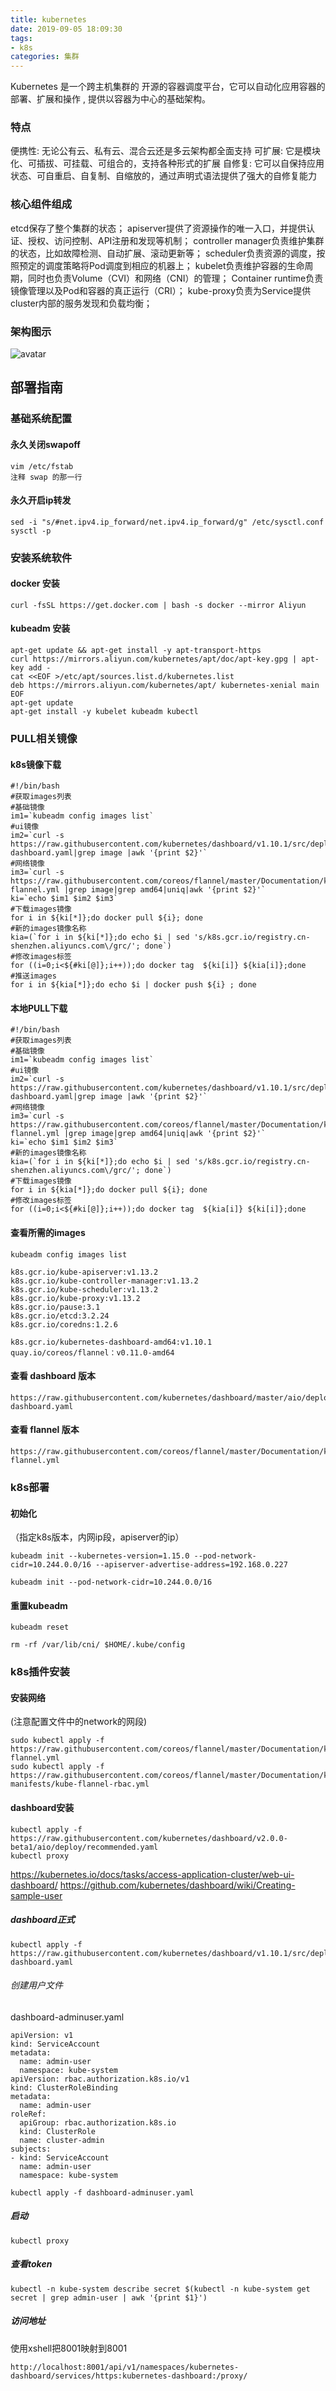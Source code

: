 ```yaml
---
title: kubernetes
date: 2019-09-05 18:09:30
tags:
- k8s
categories: 集群
---
```

Kubernetes 是一个跨主机集群的 开源的容器调度平台，它可以自动化应用容器的部署、扩展和操作 , 提供以容器为中心的基础架构。
<!-- more -->
### 特点
便携性: 无论公有云、私有云、混合云还是多云架构都全面支持
可扩展: 它是模块化、可插拔、可挂载、可组合的，支持各种形式的扩展
自修复: 它可以自保持应用状态、可自重启、自复制、自缩放的，通过声明式语法提供了强大的自修复能力

### 核心组件组成
etcd保存了整个集群的状态；
apiserver提供了资源操作的唯一入口，并提供认证、授权、访问控制、API注册和发现等机制；
controller manager负责维护集群的状态，比如故障检测、自动扩展、滚动更新等；
scheduler负责资源的调度，按照预定的调度策略将Pod调度到相应的机器上；
kubelet负责维护容器的生命周期，同时也负责Volume（CVI）和网络（CNI）的管理；
Container runtime负责镜像管理以及Pod和容器的真正运行（CRI）；
kube-proxy负责为Service提供cluster内部的服务发现和负载均衡；
### 架构图示
![avatar](../../../../image/kubernetes.jpg)

## 部署指南
### 基础系统配置
#### 永久关闭swapoff
```
vim /etc/fstab
注释 swap 的那一行
```
#### 永久开启ip转发
```
sed -i "s/#net.ipv4.ip_forward/net.ipv4.ip_forward/g" /etc/sysctl.conf
sysctl -p
```

### 安装系统软件

#### docker 安装
```
curl -fsSL https://get.docker.com | bash -s docker --mirror Aliyun
```
#### kubeadm 安装
```
apt-get update && apt-get install -y apt-transport-https
curl https://mirrors.aliyun.com/kubernetes/apt/doc/apt-key.gpg | apt-key add -
cat <<EOF >/etc/apt/sources.list.d/kubernetes.list
deb https://mirrors.aliyun.com/kubernetes/apt/ kubernetes-xenial main
EOF
apt-get update
apt-get install -y kubelet kubeadm kubectl
```
### PULL相关镜像


#### k8s镜像下载
```
#!/bin/bash
#获取images列表
#基础镜像
im1=`kubeadm config images list`
#ui镜像
im2=`curl -s https://raw.githubusercontent.com/kubernetes/dashboard/v1.10.1/src/deploy/recommended/kubernetes-dashboard.yaml|grep image |awk '{print $2}'`
#网络镜像
im3=`curl -s https://raw.githubusercontent.com/coreos/flannel/master/Documentation/kube-flannel.yml |grep image|grep amd64|uniq|awk '{print $2}'`
ki=`echo $im1 $im2 $im3`
#下载images镜像
for i in ${ki[*]};do docker pull ${i}; done
#新的images镜像名称
kia=(`for i in ${ki[*]};do echo $i | sed 's/k8s.gcr.io/registry.cn-shenzhen.aliyuncs.com\/grc/'; done`)
#修改images标签
for ((i=0;i<${#ki[@]};i++));do docker tag  ${ki[i]} ${kia[i]};done
#推送images
for i in ${kia[*]};do echo $i | docker push ${i} ; done
```

#### 本地PULL下载
```
#!/bin/bash
#获取images列表
#基础镜像
im1=`kubeadm config images list`
#ui镜像
im2=`curl -s https://raw.githubusercontent.com/kubernetes/dashboard/v1.10.1/src/deploy/recommended/kubernetes-dashboard.yaml|grep image |awk '{print $2}'`
#网络镜像
im3=`curl -s https://raw.githubusercontent.com/coreos/flannel/master/Documentation/kube-flannel.yml |grep image|grep amd64|uniq|awk '{print $2}'`
ki=`echo $im1 $im2 $im3`
#新的images镜像名称
kia=(`for i in ${ki[*]};do echo $i | sed 's/k8s.gcr.io/registry.cn-shenzhen.aliyuncs.com\/grc/'; done`)
#下载images镜像
for i in ${kia[*]};do docker pull ${i}; done
#修改images标签
for ((i=0;i<${#ki[@]};i++));do docker tag  ${kia[i]} ${ki[i]};done
```
#### 查看所需的images
```
kubeadm config images list
```
```
k8s.gcr.io/kube-apiserver:v1.13.2
k8s.gcr.io/kube-controller-manager:v1.13.2
k8s.gcr.io/kube-scheduler:v1.13.2
k8s.gcr.io/kube-proxy:v1.13.2
k8s.gcr.io/pause:3.1
k8s.gcr.io/etcd:3.2.24
k8s.gcr.io/coredns:1.2.6
```
```
k8s.gcr.io/kubernetes-dashboard-amd64:v1.10.1
quay.io/coreos/flannel：v0.11.0-amd64
```
#### 查看 dashboard 版本
```
https://raw.githubusercontent.com/kubernetes/dashboard/master/aio/deploy/recommended/kubernetes-dashboard.yaml
```
#### 查看 flannel 版本
```
https://raw.githubusercontent.com/coreos/flannel/master/Documentation/kube-flannel.yml
```

### k8s部署
#### 初始化
（指定k8s版本，内网ip段，apiserver的ip）
```
kubeadm init --kubernetes-version=1.15.0 --pod-network-cidr=10.244.0.0/16 --apiserver-advertise-address=192.168.0.227
```
```
kubeadm init --pod-network-cidr=10.244.0.0/16
```
#### 重置kubeadm
```
kubeadm reset
```
```
rm -rf /var/lib/cni/ $HOME/.kube/config
```
### k8s插件安装
#### 安装网络
(注意配置文件中的network的网段)
```
sudo kubectl apply -f https://raw.githubusercontent.com/coreos/flannel/master/Documentation/kube-flannel.yml
sudo kubectl apply -f https://raw.githubusercontent.com/coreos/flannel/master/Documentation/k8s-manifests/kube-flannel-rbac.yml
```
#### dashboard安装
```
kubectl apply -f https://raw.githubusercontent.com/kubernetes/dashboard/v2.0.0-beta1/aio/deploy/recommended.yaml
kubectl proxy
```
https://kubernetes.io/docs/tasks/access-application-cluster/web-ui-dashboard/
https://github.com/kubernetes/dashboard/wiki/Creating-sample-user

#####  dashboard正式
```
kubectl apply -f https://raw.githubusercontent.com/kubernetes/dashboard/v1.10.1/src/deploy/recommended/kubernetes-dashboard.yaml
```

###### 创建用户文件
dashboard-adminuser.yaml
```
apiVersion: v1
kind: ServiceAccount
metadata:
  name: admin-user
  namespace: kube-system
apiVersion: rbac.authorization.k8s.io/v1
kind: ClusterRoleBinding
metadata:
  name: admin-user
roleRef:
  apiGroup: rbac.authorization.k8s.io
  kind: ClusterRole
  name: cluster-admin
subjects:
- kind: ServiceAccount
  name: admin-user
  namespace: kube-system
```
```
kubectl apply -f dashboard-adminuser.yaml
```
##### 启动
```
kubectl proxy
```
##### 查看token
```
kubectl -n kube-system describe secret $(kubectl -n kube-system get secret | grep admin-user | awk '{print $1}')
```

##### 访问地址
使用xshell把8001映射到8001
```
http://localhost:8001/api/v1/namespaces/kubernetes-dashboard/services/https:kubernetes-dashboard:/proxy/
```